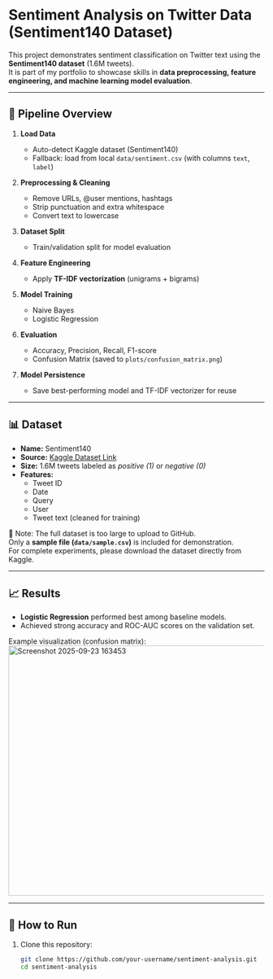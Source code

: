 # Sentiment Analysis on Twitter Data (Sentiment140 Dataset)

This project demonstrates sentiment classification on Twitter text using the **Sentiment140 dataset** (1.6M tweets).  
It is part of my portfolio to showcase skills in **data preprocessing, feature engineering, and machine learning model evaluation**.

---

## 🔹 Pipeline Overview
1. **Load Data**  
   - Auto-detect Kaggle dataset (Sentiment140)  
   - Fallback: load from local `data/sentiment.csv` (with columns `text`, `label`)

2. **Preprocessing & Cleaning**  
   - Remove URLs, @user mentions, hashtags  
   - Strip punctuation and extra whitespace  
   - Convert text to lowercase

3. **Dataset Split**  
   - Train/validation split for model evaluation  

4. **Feature Engineering**  
   - Apply **TF-IDF vectorization** (unigrams + bigrams)  

5. **Model Training**  
   - Naive Bayes  
   - Logistic Regression  

6. **Evaluation**  
   - Accuracy, Precision, Recall, F1-score  
   - Confusion Matrix (saved to `plots/confusion_matrix.png`)  

7. **Model Persistence**  
   - Save best-performing model and TF-IDF vectorizer for reuse  

---

## 📊 Dataset
- **Name:** Sentiment140  
- **Source:** [Kaggle Dataset Link](https://www.kaggle.com/datasets/kazanova/sentiment140)  
- **Size:** 1.6M tweets labeled as *positive (1)* or *negative (0)*  
- **Features:**
  - Tweet ID  
  - Date  
  - Query  
  - User  
  - Tweet text (cleaned for training)

📌 Note: The full dataset is too large to upload to GitHub.  
Only a **sample file (`data/sample.csv`)** is included for demonstration.  
For complete experiments, please download the dataset directly from Kaggle.

---

## 📈 Results
- **Logistic Regression** performed best among baseline models.  
- Achieved strong accuracy and ROC-AUC scores on the validation set.  

Example visualization (confusion matrix):  
<img width="657" height="492" alt="Screenshot 2025-09-23 163453" src="https://github.com/user-attachments/assets/6d71506a-98b6-4fb1-830d-8b97c7517222" />

---

## 🚀 How to Run
1. Clone this repository:
   ```bash
   git clone https://github.com/your-username/sentiment-analysis.git
   cd sentiment-analysis
